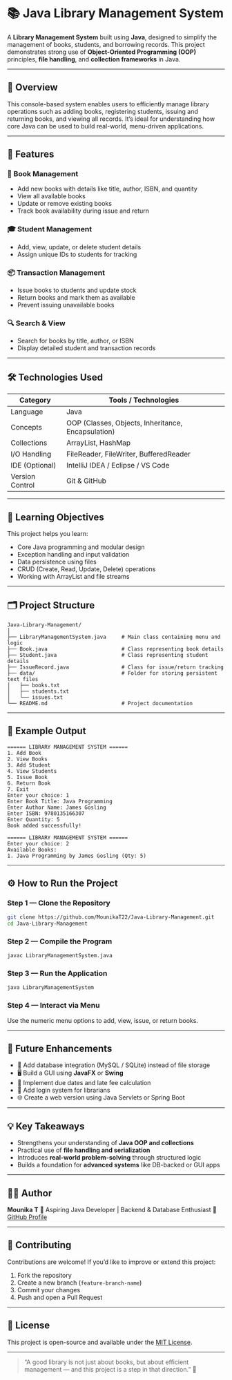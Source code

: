 # 📚 Java Library Management System

A **Library Management System** built using **Java**, designed to simplify the management of books, students, and borrowing records.
This project demonstrates strong use of **Object-Oriented Programming (OOP)** principles, **file handling**, and **collection frameworks** in Java.

---

## 🚀 Overview

This console-based system enables users to efficiently manage library operations such as adding books, registering students, issuing and returning books, and viewing all records.
It’s ideal for understanding how core Java can be used to build real-world, menu-driven applications.

---

## 🧩 Features

### 📘 Book Management

* Add new books with details like title, author, ISBN, and quantity
* View all available books
* Update or remove existing books
* Track book availability during issue and return

### 🎓 Student Management

* Add, view, update, or delete student details
* Assign unique IDs to students for tracking

### 📦 Transaction Management

* Issue books to students and update stock
* Return books and mark them as available
* Prevent issuing unavailable books

### 🔍 Search & View

* Search for books by title, author, or ISBN
* Display detailed student and transaction records

---

## 🛠️ Technologies Used

| Category        | Tools / Technologies                               |
| --------------- | -------------------------------------------------- |
| Language        | Java                                               |
| Concepts        | OOP (Classes, Objects, Inheritance, Encapsulation) |
| Collections     | ArrayList, HashMap                                 |
| I/O Handling    | FileReader, FileWriter, BufferedReader             |
| IDE (Optional)  | IntelliJ IDEA / Eclipse / VS Code                  |
| Version Control | Git & GitHub                                       |

---

## 🧠 Learning Objectives

This project helps you learn:

* Core Java programming and modular design
* Exception handling and input validation
* Data persistence using files
* CRUD (Create, Read, Update, Delete) operations
* Working with ArrayList and file streams

---

## 🗂️ Project Structure

```
Java-Library-Management/
│
├── LibraryManagementSystem.java     # Main class containing menu and logic
├── Book.java                        # Class representing book details
├── Student.java                     # Class representing student details
├── IssueRecord.java                 # Class for issue/return tracking
├── data/                            # Folder for storing persistent text files
│   ├── books.txt
│   ├── students.txt
│   └── issues.txt
└── README.md                        # Project documentation
```

---

## 🧾 Example Output

```
====== LIBRARY MANAGEMENT SYSTEM ======
1. Add Book
2. View Books
3. Add Student
4. View Students
5. Issue Book
6. Return Book
7. Exit
Enter your choice: 1
Enter Book Title: Java Programming
Enter Author Name: James Gosling
Enter ISBN: 9780135166307
Enter Quantity: 5
Book added successfully!

====== LIBRARY MANAGEMENT SYSTEM ======
Enter your choice: 2
Available Books:
1. Java Programming by James Gosling (Qty: 5)
```

---

## ⚙️ How to Run the Project

### Step 1 — Clone the Repository

```bash
git clone https://github.com/MounikaT22/Java-Library-Management.git
cd Java-Library-Management
```

### Step 2 — Compile the Program

```bash
javac LibraryManagementSystem.java
```

### Step 3 — Run the Application

```bash
java LibraryManagementSystem
```

### Step 4 — Interact via Menu

Use the numeric menu options to add, view, issue, or return books.

---

## 🧩 Future Enhancements

* 💾 Add database integration (MySQL / SQLite) instead of file storage
* 🖥️ Build a GUI using **JavaFX** or **Swing**
* 📅 Implement due dates and late fee calculation
* 🔐 Add login system for librarians
* 🌐 Create a web version using Java Servlets or Spring Boot

---

## 💡 Key Takeaways

* Strengthens your understanding of **Java OOP and collections**
* Practical use of **file handling and serialization**
* Introduces **real-world problem-solving** through structured logic
* Builds a foundation for **advanced systems** like DB-backed or GUI apps

---

## 👩‍💻 Author

**Mounika T**
💼 Aspiring Java Developer | Backend & Database Enthusiast
🔗 [GitHub Profile](https://github.com/MounikaT22)

---

## 🤝 Contributing

Contributions are welcome!
If you’d like to improve or extend this project:

1. Fork the repository
2. Create a new branch (`feature-branch-name`)
3. Commit your changes
4. Push and open a Pull Request

---

## 🏁 License

This project is open-source and available under the [MIT License](LICENSE).

---

> “A good library is not just about books, but about efficient management — and this project is a step in that direction.” 📖
